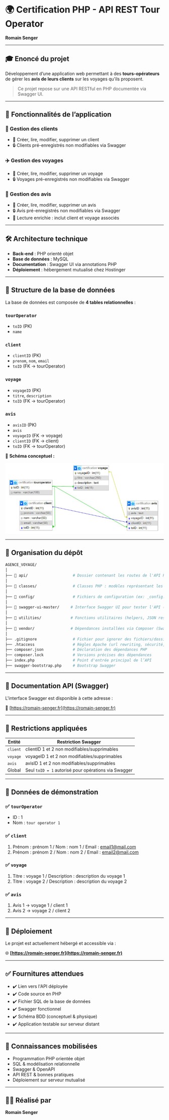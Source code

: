 # 🌍 Certification PHP - API REST Tour Operator

**Romain Senger**  

---

## 🎓 Enoncé du projet

Développement d’une application web permettant à des **tours-opérateurs** de gérer les **avis de leurs clients** sur les voyages qu’ils proposent.

> Ce projet repose sur une API RESTful en PHP documentée via Swagger UI.

---

## 🧩 Fonctionnalités de l’application

### 👥 Gestion des clients
- 🔹 Créer, lire, modifier, supprimer un client
- 🔒 Clients pré-enregistrés non modifiables via Swagger

### ✈️ Gestion des voyages
- 🔹 Créer, lire, modifier, supprimer un voyage
- 🔒 Voyages pré-enregistrés non modifiables via Swagger

### 📝 Gestion des avis
- 🔹 Créer, lire, modifier, supprimer un avis
- 🔒 Avis pré-enregistrés non modifiables via Swagger
- 🔎 Lecture enrichie : inclut client et voyage associés

---

## 🛠️ Architecture technique

- **Back-end** : PHP orienté objet
- **Base de données** : MySQL
- **Documentation** : Swagger UI via annotations PHP
- **Déploiement** : hébergement mutualisé chez Hostinger

---

## 🧱 Structure de la base de données

La base de données est composée de **4 tables relationnelles** :

### `tourOperator`
- `toID` (PK)
- `name`

### `client`
- `clientID` (PK)
- `prenom`, `nom`, `email`
- `toID` (FK → tourOperator)

### `voyage`
- `voyageID` (PK)
- `titre`, `description`
- `toID` (FK → tourOperator)

### `avis`
- `avisID` (PK)
- `avis`
- `voyageID` (FK → voyage)
- `clientID` (FK → client)
- `toID` (FK → tourOperator)

📌 **Schéma conceptuel :**

![Schéma conceptuel](bdd.jpg)

---

## 📂 Organisation du dépôt

```bash
AGENCE_VOYAGE/
│
├── 📁 api/                    # Dossier contenant les routes de l'API REST (CRUD)
│
├── 📁 classes/                # Classes PHP : modèles représentant les entités (Client, Voyage, etc.)
│
├── 📁 config/                 # Fichiers de configuration (ex: _config.php)
│
├── 📁 swagger-ui-master/     # Interface Swagger UI pour tester l'API (docs interactives)
│
├── 📁 utilities/             # Fonctions utilitaires (helpers, JSON response, etc.)
│
├── 📁 vendor/                # Dépendances installées via Composer (Swagger, etc.)
│
├── .gitignore                # Fichier pour ignorer des fichiers/dossiers dans Git
├── .htaccess                 # Règles Apache (url rewriting, sécurité, etc.)
├── composer.json             # Déclaration des dépendances PHP
├── composer.lock             # Versions précises des dépendances
├── index.php                 # Point d'entrée principal de l’API
├── swagger-bootstrap.php     # Bootstrap Swagger

```

---

## 📖 Documentation API (Swagger)

L'interface Swagger est disponible à cette adresse :

🔗 [https://romain-senger.fr](https://romain-senger.fr)

---

## 🚫 Restrictions appliquées

| Entité       | Restriction Swagger |
|--------------|---------------------|
| `client`     | clientID 1 et 2 non modifiables/supprimables |
| `voyage`     | voyageID 1 et 2 non modifiables/supprimables |
| `avis`       | avisID 1 et 2 non modifiables/supprimables |
| Global       | Seul `toID = 1` autorisé pour opérations via Swagger |

---

## 🧪 Données de démonstration

### ✅ `tourOperator`
- ID : 1
- Nom : `tour operator 1`

### ✅ `client`
1. Prénom : prénom 1 / Nom : nom 1 / Email : email1@mail.com
2. Prénom : prénom 2 / Nom : nom 2 / Email : email2@mail.com

### ✅ `voyage`
1. Titre : voyage 1 / Description : description du voyage 1  
2. Titre : voyage 2 / Description : description du voyage 2

### ✅ `avis`
1. Avis 1 → voyage 1 / client 1  
2. Avis 2 → voyage 2 / client 2

---

## 🚀 Déploiement

Le projet est actuellement hébergé et accessible via :

🌐 **[https://romain-senger.fr](https://romain-senger.fr)**

---

## ✅ Fournitures attendues

- ✔️ Lien vers l'API déployée
- ✔️ Code source en PHP
- ✔️ Fichier SQL de la base de données
- ✔️ Swagger fonctionnel
- ✔️ Schéma BDD (conceptuel & physique)
- ✔️ Application testable sur serveur distant

---

## 🧠 Connaissances mobilisées

- Programmation PHP orientée objet
- SQL & modélisation relationnelle
- Swagger & OpenAPI
- API REST & bonnes pratiques
- Déploiement sur serveur mutualisé

---

## 👨‍💻 Réalisé par

**Romain Senger**
